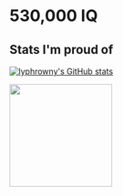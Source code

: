 # 530,000 IQ

## Stats I'm proud of
[![lyphrowny's GitHub stats](https://github-readme-stats.vercel.app/api?username=lyphrowny&show_icons=true&theme=tokyonight&custom_title=My%20GitHub%20stats)](https://github.com/anuraghazra/github-readme-stats)

<img height="180em" src="https://github-readme-stats.vercel.app/api/top-langs/?username=lyphrowny&theme=tokyonight&layout=compact"/>
<!---
lyphrowny/lyphrowny is a ✨ special ✨ repository because its `README.md` (this file) appears on your GitHub profile.
You can click the Preview link to take a look at your changes.
--->
